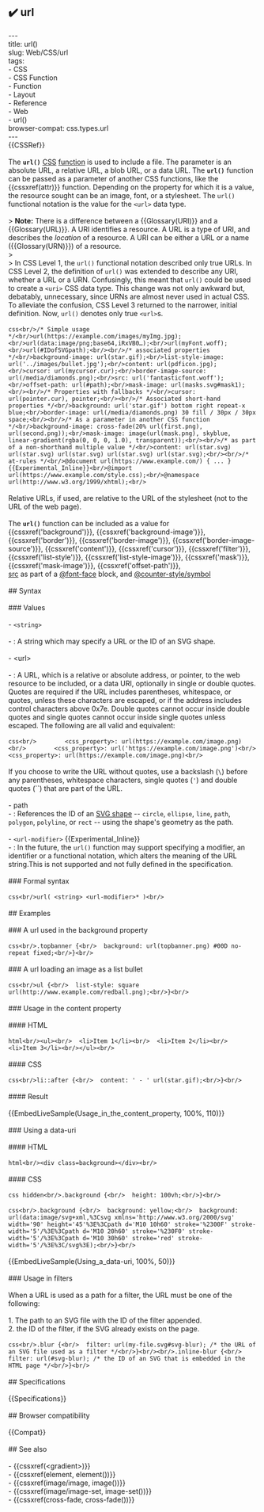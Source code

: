 ## ✔️ url 
 ---<br/>title: url()<br/>slug: Web/CSS/url<br/>tags:<br/>  - CSS<br/>  - CSS Function<br/>  - Function<br/>  - Layout<br/>  - Reference<br/>  - Web<br/>  - url()<br/>browser-compat: css.types.url<br/>---<br/>{{CSSRef}}<br/><br/>The **`url()`** [CSS](/en-US/docs/Web/CSS) [function](/en-US/docs/Web/CSS/CSS_Functions) is used to include a file. The parameter is an absolute URL, a relative URL, a blob URL, or a data URL. The **`url()`** function can be passed as a parameter of another CSS functions, like the {{cssxref(attr)}} function. Depending on the property for which it is a value, the resource sought can be an image, font, or a stylesheet. The `url()` functional notation is the value for the `<url>` data type.<br/><br/>> **Note:** There is a difference between a {{Glossary(URI)}} and a {{Glossary(URL)}}. A URI identifies a resource. A URL is a type of URI, and describes the _location_ of a resource. A URI can be either a URL or a name ({{Glossary(URN)}}) of a resource.<br/>><br/>> In CSS Level 1, the `url()` functional notation described only true URLs. In CSS Level 2, the definition of `url()` was extended to describe any URI, whether a URL or a URN. Confusingly, this meant that `url()` could be used to create a `<uri>` CSS data type. This change was not only awkward but, debatably, unnecessary, since URNs are almost never used in actual CSS. To alleviate the confusion, CSS Level 3 returned to the narrower, initial definition. Now, `url()` denotes only true `<url>`s.<br/><br/>```css<br/>/* Simple usage */<br/>url(https://example.com/images/myImg.jpg);<br/>url(data:image/png;base64,iRxVB0…);<br/>url(myFont.woff);<br/>url(#IDofSVGpath);<br/><br/>/* associated properties */<br/>background-image: url(star.gif);<br/>list-style-image: url('../images/bullet.jpg');<br/>content: url(pdficon.jpg);<br/>cursor: url(mycursor.cur);<br/>border-image-source: url(/media/diamonds.png);<br/>src: url('fantasticfont.woff');<br/>offset-path: url(#path);<br/>mask-image: url(masks.svg#mask1);<br/><br/>/* Properties with fallbacks */<br/>cursor: url(pointer.cur), pointer;<br/><br/>/* Associated short-hand properties */<br/>background: url('star.gif') bottom right repeat-x blue;<br/>border-image: url(/media/diamonds.png) 30 fill / 30px / 30px space;<br/><br/>/* As a parameter in another CSS function */<br/>background-image: cross-fade(20% url(first.png), url(second.png));<br/>mask-image: image(url(mask.png), skyblue, linear-gradient(rgba(0, 0, 0, 1.0), transparent));<br/><br/>/* as part of a non-shorthand multiple value */<br/>content: url(star.svg) url(star.svg) url(star.svg) url(star.svg) url(star.svg);<br/><br/>/* at-rules */<br/>@document url(https://www.example.com/) { ... } {{Experimental_Inline}}<br/>@import url(https://www.example.com/style.css);<br/>@namespace url(http://www.w3.org/1999/xhtml);<br/>```<br/><br/>Relative URLs, if used, are relative to the URL of the stylesheet (not to the URL of the web page).<br/><br/>The **`url()`** function can be included as a value for<br/>{{cssxref('background')}}, {{cssxref('background-image')}}, {{cssxref('border')}}, {{cssxref('border-image')}}, {{cssxref('border-image-source')}}, {{cssxref('content')}}, {{cssxref('cursor')}}, {{cssxref('filter')}}, {{cssxref('list-style')}}, {{cssxref('list-style-image')}}, {{cssxref('mask')}}, {{cssxref('mask-image')}}, {{cssxref('offset-path')}},<br/>[src](/en-US/docs/Web/CSS/@font-face/src) as part of a [@font-face](/en-US/docs/Web/CSS/@font-face) block, and [@counter-style/symbol](/en-US/docs/Web/CSS/@counter-style/symbols)<br/><br/>## Syntax<br/><br/>### Values<br/><br/>- `<string>`<br/><br/>  - : A string which may specify a URL or the ID of an SVG shape.<br/><br/>    - \<url><br/><br/>      - : A URL, which is a relative or absolute address, or pointer, to the web resource to be included, or a data URI, optionally in single or double quotes. Quotes are required if the URL includes parentheses, whitespace, or quotes, unless these characters are escaped, or if the address includes control characters above 0x7e. Double quotes cannot occur inside double quotes and single quotes cannot occur inside single quotes unless escaped. The following are all valid and equivalent:<br/><br/>        ```css<br/>        <css_property>: url(https://example.com/image.png)<br/>        <css_property>: url('https://example.com/image.png')<br/>        <css_property>: url(https://example.com/image.png)<br/>        ```<br/><br/>        If you choose to write the URL without quotes, use a backslash (`\`) before any parentheses, whitespace characters, single quotes (`'`) and double quotes (``) that are part of the URL.<br/><br/>    - path<br/>      - : References the ID of an [SVG shape](/en-US/docs/Web/SVG/Tutorial/Basic_Shapes) -- `circle`, `ellipse`, `line`, `path`, `polygon`, `polyline`, or `rect` -- using the shape's geometry as the path.<br/><br/>- `<url-modifier>` {{Experimental_Inline}}<br/>  - : In the future, the `url()` function may support specifying a modifier, an identifier or a functional notation, which alters the meaning of the URL string.This is not supported and not fully defined in the specification.<br/><br/>### Formal syntax<br/><br/>```css<br/>url( <string> <url-modifier>* )<br/>```<br/><br/>## Examples<br/><br/>### A url used in the background property<br/><br/>```css<br/>.topbanner {<br/>  background: url(topbanner.png) #00D no-repeat fixed;<br/>}<br/>```<br/><br/>### A url loading an image as a list bullet<br/><br/>```css<br/>ul {<br/>  list-style: square url(http://www.example.com/redball.png);<br/>}<br/>```<br/><br/>### Usage in the content property<br/><br/>#### HTML<br/><br/>```html<br/><ul><br/>  <li>Item 1</li><br/>  <li>Item 2</li><br/>  <li>Item 3</li><br/></ul><br/>```<br/><br/>#### CSS<br/><br/>```css<br/>li::after {<br/>  content: ' - ' url(star.gif);<br/>}<br/>```<br/><br/>#### Result<br/><br/>{{EmbedLiveSample(Usage_in_the_content_property, 100%, 110)}}<br/><br/>### Using a data-uri<br/><br/>#### HTML<br/><br/>```html<br/><div class=background></div><br/>```<br/><br/>#### CSS<br/><br/>```css hidden<br/>.background {<br/>  height: 100vh;<br/>}<br/>```<br/><br/>```css<br/>.background {<br/>  background: yellow;<br/>  background: url(data:image/svg+xml,%3Csvg xmlns='http://www.w3.org/2000/svg' width='90' height='45'%3E%3Cpath d='M10 10h60' stroke='%2300F' stroke-width='5'/%3E%3Cpath d='M10 20h60' stroke='%230F0' stroke-width='5'/%3E%3Cpath d='M10 30h60' stroke='red' stroke-width='5'/%3E%3C/svg%3E);<br/>}<br/>```<br/><br/>{{EmbedLiveSample(Using_a_data-uri, 100%, 50)}}<br/><br/>### Usage in filters<br/><br/>When a URL is used as a path for a filter, the URL must be one of the following:<br/><br/>1. The path to an SVG file with the ID of the filter appended.<br/>2. the ID of the filter, if the SVG already exists on the page.<br/><br/>```css<br/>.blur {<br/>  filter: url(my-file.svg#svg-blur); /* the URL of an SVG file used as a filter */<br/>}<br/><br/>.inline-blur {<br/>  filter: url(#svg-blur); /* the ID of an SVG that is embedded in the HTML page */<br/>}<br/>```<br/><br/>## Specifications<br/><br/>{{Specifications}}<br/><br/>## Browser compatibility<br/><br/>{{Compat}}<br/><br/>## See also<br/><br/>- {{cssxref(&lt;gradient&gt;)}}<br/>- {{cssxref(element, element())}}<br/>- {{cssxref(image/image, image())}}<br/>- {{cssxref(image/image-set, image-set())}}<br/>- {{cssxref(cross-fade, cross-fade())}}<br/>